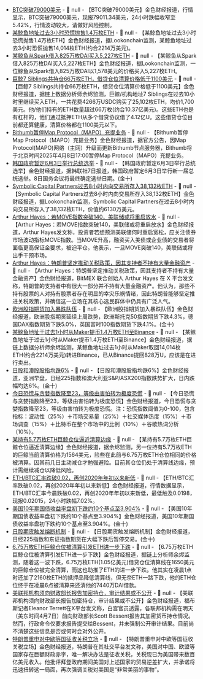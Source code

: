 - [BTC突破79000美元]() - 📰 null - 【BTC突破79000美元】金色财经报道，行情显示，BTC突破79000美元，现报79011.34美元，24小时跌幅收窄至5.42%，行情波动较大，请做好风险控制。
- [某鲸鱼地址过去3小时恐慌抛售1.4万枚ETH]() - 📰 null - 【某鲸鱼地址过去3小时恐慌抛售1.4万枚ETH】金色财经报道，据Lookonchain监测，某鲸鱼地址过去3小时恐慌抛售14,014枚ETH(约合2214万美元)。
- [某鲸鱼从Spark借入825万枚DAI买入5,227枚ETH](https://x.com/lookonchain/status/1909051527823847790) - 📰 null - 【某鲸鱼从Spark借入825万枚DAI买入5,227枚ETH】金色财经报道，据Lookonchain监测，一位鲸鱼从Spark借入825万枚DAI以1,578美元的价格买入5,227枚ETH。
- [巨鲸7 Siblings共持仓66万枚ETH，借贷仓位清算价格低于1100美元](https://x.com/EmberCN/status/1909049521692442923) - 📰 null - 【巨鲸7 Siblings共持仓66万枚ETH，借贷仓位清算价格低于1100美元】金色财经报道，据链上数据分析师余烬监测，巨鲸/机构地址7 Siblings在过去10小时里继续买入ETH，一共花费4266万USDC购买了25,102枚ETH，均价1,700美元。他/他们持有的ETH数量超过66万枚(约合10.37亿美元)。这些ETH也是有杠杆的，他们通过抵押ETH从多个借贷协议借了4.12亿U。这些借贷仓位目前都还算健康，清算价格都在1100美元以下。
- [Bithumb暂停Map Protocol（MAPO）充提业务](https://feed.bithumb.com/notice/1648058) - 📰 null - 【Bithumb暂停Map Protocol（MAPO）充提业务】金色财经报道，据官方公告，因Map Protocol(MAPO)网络（主网）升级而更新Bithumb节点服务器，Bithumb将于北京时间2025年4月8日17:00暂停Map Protocol（MAPO）充提业务。
- [韩国政府暂定6月3日举行总统选举]() - 📰 null - 【韩国政府暂定6月3日举行总统选举】金色财经报道，据韩联社7日报道，韩国政府暂定6月3日举行新一届总统选举。8日国务会议将最终确定选举日期。(金十)
- [Symbolic Capital Partners过去8小时内向交易所存入38,132枚ETH](https://x.com/lookonchain/status/1909046724934713591) - 📰 null - 【Symbolic Capital Partners过去8小时内向交易所存入38,132枚ETH】金色财经报道，据Lookonchain监测，Symbolic Capital Partners在过去8小时内向交易所存入了38,132枚ETH，价值约6130万美元。
- [Arthur Hayes：若MOVE指数突破140，美联储或将重启放水](https://x.com/CryptoHayes/status/1909043554007286113) - 📰 null - 【Arthur Hayes：若MOVE指数突破140，美联储或将重启放水】金色财经报道，Arthur Hayes发文称，投资者若想预测美联储何时重启宽松，应关注债券市场波动指标MOVE指数。当MOVE升高，融资买入美债或企业债的交易者将面临更高保证金要求，被迫平仓。他表示，一旦MOVE突破140，美联储或将出手干预市场。
- [Arthur Hayes：特朗普坚定推动关税政策，因其支持者不持有大量金融资产](https://x.com/CryptoHayes/status/1909040043278389557) - 📰 null - 【Arthur Hayes：特朗普坚定推动关税政策，因其支持者不持有大量金融资产】金色财经报道，BitMEX 联合创始人 Arthur Hayes 在 X 平台发文称，特朗普的支持者中有很大一部分并不持有大量金融资产。他认为，那些不持有股票的人对持有股票者存在明显的幸灾乐祸情绪，因此特朗普能够坚定推进关税政策，并确信这一立场在其核心选民群体中仍具有广泛人气。
- [欧洲股指期货加入暴跌队伍]() - 📰 null - 【欧洲股指期货加入暴跌队伍】金色财经报道，欧洲股指期货延续上周跌势，欧洲斯托克50指数期货下跌4.3%，德国DAX指数期货下跌5.0%，英国富时100指数期货下跌4.1%。(金十)
- [某鲸鱼地址于过去1小时从Maker提币1.4万枚ETH至Binance](https://x.com/EmberCN/status/1909038213161001438) - 📰 null - 【某鲸鱼地址于过去1小时从Maker提币1.4万枚ETH至Binance】金色财经报道，据链上数据分析师余烬监测，某鲸鱼地址过去1小时从Maker取回14,014枚ETH(约合2214万美元)转进Binance，已从Binance提回828万U，应该是在进行卖出。
- [日股和澳股股指均跌6%]() - 📰 null - 【日股和澳股股指均跌6%】金色财经报道，亚洲早盘，日经225指数和澳大利亚S&P/ASX200指数跌势扩大，日内跌幅均达6%。(金十)
- [今日恐慌与贪婪指数降至23，等级由害怕转为极度恐慌](https://alternative.me/crypto/fear-and-greed-index/#google_vignette) - 📰 null - 【今日恐慌与贪婪指数降至23，等级由害怕转为极度恐慌】金色财经报道，今日恐慌与贪婪指数降至23，等级由害怕转为极度恐慌。注：恐慌指数阈值为0-100，包含指标：波动性（25%）＋市场交易量（25%）＋社交媒体热度（15%）＋市场调查（15%）＋比特币在整个市场中的比例（10%）＋谷歌热词分析（10%）。
- [某持有5.7万枚ETH巨鲸仓位逼近清算边缘](https://x.com/EmberCN/status/1909032536103399638) - 📰 null - 【某持有5.7万枚ETH巨鲸仓位逼近清算边缘】金色财经报道，据余烬监测，另一位持有5.7万枚ETH的巨鲸当前清算价格为1564美元，险些在此前与6.75万枚ETH仓位相同的价格被清算。因其前几日主动减仓才勉强避险。目前其仓位仍处于清算线边缘，预计需继续减仓以降低风险。
- [ETH/BTC汇率跌破0.02，再创2020年年初以来新低]() - 📰 null - 【ETH/BTC汇率跌破0.02，再创2020年年初以来新低】金色财经报道，行情数据显示，ETH/BTC汇率今晨跌破0.02，再创2020年年初以来新低，最低触及0.0198，现报0.02015，24小时跌幅7.02%。
- [美国10年期国债收益率盘初下跌约10个基点至3.904%]() - 📰 null - 【美国10年期国债收益率盘初下跌约10个基点至3.904%】金色财经报道，美国10年期国债收益率盘初下跌约10个基点至3.904%。(金十)
- [日股期货触发熔断机制]() - 📰 null - 【日股期货触发熔断机制】金色财经报道，日经225指数和东证指数期货在大幅下跌后暂停交易。(金十)
- [6.75万枚ETH巨鲸仓位被清算引发ETH进一步下跌]() - 📰 null - 【6.75万枚ETH巨鲸仓位被清算引发ETH进一步下跌】金色财经报道，据链上分析师余烬监测，随着这一波下跌，6.75万枚ETH(1.05亿美元)借贷仓位清算线在1650美元的巨鲸仓位被完全清算，而这也助推了ETH的进一步下跌。他其实在凌晨1点时还加了2160枚ETH的抵押品降低清算线，但无奈ETH一路下跌，他的ETH仓位终于在凌晨6点被清算来还清他的7440万DAI借款。
- [美联邦机构须向财政部长报告加密持仓，审计结果或不公开]() - 📰 null - 【美联邦机构须向财政部长报告加密持仓，审计结果或不公开】金色财经报道，福布斯记者Eleanor Terrett在X平台发文称，白宫官员透露，各联邦机构需在明天（美东时间4月7日）前向财政部长Scott Bessent报告其加密货币持仓情况。然而，行政命令仅要求报告提交给Bessent，并未强制公开审计结果。目前尚不清楚这些信息是否或何时会对外公开。
- [特朗普重申对中欧等国征收关税立场](https://truthsocial.com/@realDonaldTrump/posts/114293581018893404) - 📰 null - 【特朗普重申对中欧等国征收关税立场】金色财经报道，特朗普在其社交平台发文称，美国对中国、欧盟等国家存在巨额财政赤字，唯一解决办法是征收关税，关税现已为美国带来数百亿美元收入。他批评拜登政府期间美国对上述国家的贸易逆差扩大，并承诺将迅速扭转这一局面，再次强调关税对美国是“非常美丽的事物”。
